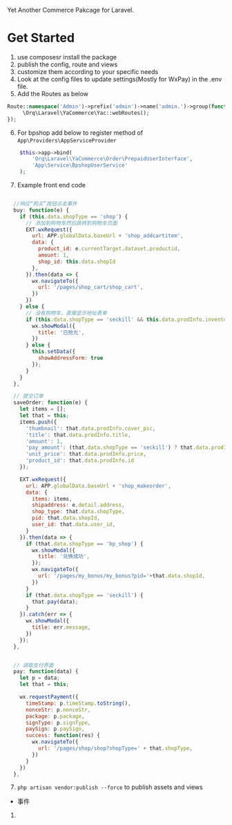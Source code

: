 Yet Another Commerce Pakcage for Laravel.

# Get Started
1. use composesr install the package
2. publish the config, route and views
3. customize them according to your specific needs
4. Look at the config files to update settings(Mostly for WxPay) in the .env file.
5. Add the Routes as below

```PHP
Route::namespace('Admin')->prefix('admin')->name('admin.')->group(function () {
     \Orq\Laravel\YaCommerce\Yac::webRoutes();
});

```

6. For bpshop add below to register method of `App\Providers\AppServiceProvider`
```PHP
    $this->app->bind(
        'Orq\Laravel\YaCommerce\Order\PrepaidUserInterface',
        'App\Service\BpshopUserService'
    );
```

7. Example front end code
```JavaScript

  //响应“购买”按钮点击事件
  buy: function(e) {
    if (this.data.shopType == 'shop') {
      // 添加到购物车然后跳转到购物车页面
      EXT.wxRequest({
        url: APP.globalData.baseUrl + 'shop_addcartitem',
        data: {
          product_id: e.currentTarget.dataset.productid,
          amount: 1,
          shop_id: this.data.shopId
        },
      }).then(data => {
        wx.navigateTo({
          url: '/pages/shop_cart/shop_cart',
        })
      })
    } else {
      // 没有购物车，直接显示地址表单
      if (this.data.shopType == 'seckill' && this.data.prodInfo.inventory < 1) {
        wx.showModal({
          title: '已抢光',
        })
      } else {
        this.setData({
          showAddressForm: true
        });
      }
    }
  },

  // 提交订单
  saveOrder: function(e) {
    let items = [];
    let that = this;
    items.push({
      'thumbnail': that.data.prodInfo.cover_pic,
      'title': that.data.prodInfo.title,
      'amount': 1,
      'pay_amount': (that.data.shopType == 'seckill') ? that.data.prodInfo.sk_price : that.data.prodInfo.price,
      'unit_price': that.data.prodInfo.price,
      'product_id': that.data.prodInfo.id
    });

    EXT.wxRequest({
      url: APP.globalData.baseUrl + 'shop_makeorder',
      data: {
        items: items,
        shipaddress: e.detail.address,
        shop_type: that.data.shopType,
        pid: that.data.shopId,
        user_id: that.data.user_id,
      }
    }).then(data => {
      if (that.data.shopType == 'bp_shop') {
        wx.showModal({
          title: '兑换成功',
        });
        wx.navigateTo({
          url: '/pages/my_bonus/my_bonus?pid='+that.data.shopId,
        })
      }
      if (that.data.shopType == 'seckill') {
        that.pay(data);
      }
    }).catch(err => {
      wx.showModal({
        title: err.message,
      })
    });
  },


  // 调取支付界面
  pay: function(data) {
    let p = data;
    let that = this;

    wx.requestPayment({
      timeStamp: p.timeStamp.toString(),
      nonceStr: p.nonceStr,
      package: p.package,
      signType: p.signType,
      paySign: p.paySign,
      success: function(res) {
        wx.navigateTo({
          url: '/pages/shop/shop?shopType=' + that.shopType,
        })
      }
    })
  },
```

7. `php artisan vendor:publish --force` to publish assets and views

* 事件

1. 
